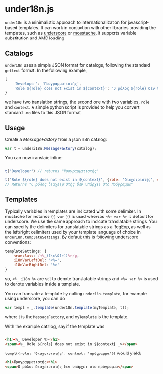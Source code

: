 # under18n.js

`under18n` is a minimalistic approach to internationalization for javascript-based templates.
It can work in conjuction with other libraries providing the templates, such as [underscore](http://underscorejs.org/#template) or [moustache](https://github.com/janl/mustache.js). It supports variable substitution and AMD loading.

## Catalogs

`under18n` uses a simple JSON format for catalogs, following the standard `gettext` format. In the following example,

```javascript
{
    'Developer': 'Προγραμματιστής',
    'Role ${role} does not exist in ${context}': 'Ο ρόλος ${role} δεν υπάρχει στο ${context}'
}
```

we have two translation strings, the second one with two variables, `role` and `context`.
A simple python script is provided to help you convert standard `.mo` files to this JSON format.

## Usage

Create a *MessageFactory* from a json i18n catalog:

```javascript
var t = underi18n.MessageFactory(catalog);
```

You can now translate inline:

```javascript

t('Developer') // returns "Προγραμματιστής"

t('Role ${role} does not exist in ${context}', {role: 'διαχειριστής', context: 'πρόγραμμα'})
// Returns "Ο ρόλος διαχειριστής δεν υπάρχει στο πρόγραμμα"
```

## Templates

Typically variables in templates are indicated with some delimiter. In mustache for instance `{{ var }}` is used whereas `<%= var %>` is default for underscore. We use the same approach to indicate translatable strings. You can specify the delimiters for translatable strings as a RegExp, as well as the left/right delimiters used by your template language of choice in `under18n.templateSettings`. By default this is following underscore conventions:

```javascript
templateSettings: {
    translate: /<%_([\s\S]+?)%>/g,
    i18nVarLeftDel: '<%=',
    i18nVarRightDel: '%>'
}
```

so, `<%_ i18n %>` are set to denote translatable strings and `<%= var %>` is used to denote variables inside a template.

You can translate a template by calling `under18n.template`, for example using underscore, you can do

```javascript
var templ = _.template(under18n.template(myTemplate, t));
```

where t is the `MessageFactory`, and `myTemplate` is the template.

With the example catalog, say if the template was

```html

<h1><%_ Developer %></h1>
<span><%_ Role ${role} does not exist in ${context} _></span>

```

`templ({role: 'διαχειριστής', context: 'πρόγραμμα'})` would yield:

```html
<h1>Προγραμματιστής</h1>
<span>Ο ρόλος διαχειριστής δεν υπάρχει στο πρόγραμμα</span>
```

